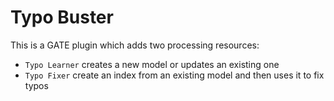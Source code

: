 # Typo Buster

This is a GATE plugin which adds two processing resources:
* `Typo Learner` creates a new model or updates an existing one
* `Typo Fixer` create an index from an existing model and then uses it to fix typos

